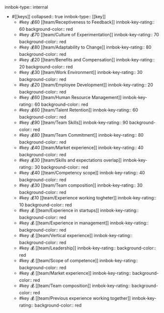 innbok-type:: internal
- #[[keys]]
  collapsed:: true
  innbok-type:: [[key]]
  - #key 💰60 [[team/Receptiveness to Feedback]]
    innbok-key-rating:: 60
    background-color:: red
  - #key 💰70 [[team/Culture of Experimentation]]
    innbok-key-rating:: 70
    background-color:: red
  - #key 💰80 [[team/Adaptability to Change]]
    innbok-key-rating:: 80
    background-color:: red
  - #key 💰20 [[team/Benefits and Compensation]]
    innbok-key-rating:: 20
    background-color:: red
  - #key 💰30 [[team/Work Environment]]
    innbok-key-rating:: 30
    background-color:: red
  - #key 💰20 [[team/Employee Development]]
    innbok-key-rating:: 20
    background-color:: red
  - #key 💰60 [[team/Human Resource Management]]
    innbok-key-rating:: 60
    background-color:: red
  - #key 💰60 [[team/Talent Retention]]
    innbok-key-rating:: 60
    background-color:: red
  - #key 💰90 [[team/Team Skills]]
    innbok-key-rating:: 90
    background-color:: red
  - #key 💰80 [[team/Team Commitment]]
    innbok-key-rating:: 80
    background-color:: red
  - #key 💰40 [[team/Market experience]]
    innbok-key-rating:: 40
    background-color:: red
  - #key 💰30 [[team/Skills and expectations overlap]]
    innbok-key-rating:: 30
    background-color:: red
  - #key 💰40 [[team/Competency scope]]
    innbok-key-rating:: 40
    background-color:: red
  - #key 💰30 [[team/Team composition]]
    innbok-key-rating:: 30
    background-color:: red
  - #key 💰10 [[team/Experience working togheter]]
    innbok-key-rating:: 10
    background-color:: red
  - #key 💰 [[team/Experience in startups]]
    innbok-key-rating:: 
    background-color:: red
  - #key 💰 [[team/Experience in management]]
    innbok-key-rating:: 
    background-color:: red
  - #key 💰 [[team/Vertical experience]]
    innbok-key-rating:: 
    background-color:: red
  - #key 💰 [[team/Leadership]]
    innbok-key-rating:: 
    background-color:: red
  - #key 💰 [[team/Scope of competence]]
    innbok-key-rating:: 
    background-color:: red
  - #key 💰 [[team/Market experience]]
    innbok-key-rating:: 
    background-color:: red
  - #key 💰 [[team/Team composition]]
    innbok-key-rating:: 
    background-color:: red
  - #key 💰 [[team/Previous experience working together]]
    innbok-key-rating:: 
    background-color:: red




